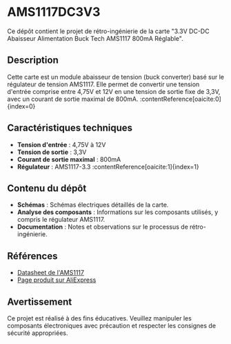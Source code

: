 # AMS1117DC3V3

Ce dépôt contient le projet de rétro-ingénierie de la carte "3.3V DC-DC Abaisseur Alimentation Buck Tech AMS1117 800mA Réglable".

## Description

Cette carte est un module abaisseur de tension (buck converter) basé sur le régulateur de tension AMS1117. Elle permet de convertir une tension d'entrée comprise entre 4,75V et 12V en une tension de sortie fixe de 3,3V, avec un courant de sortie maximal de 800mA. :contentReference[oaicite:0]{index=0}

## Caractéristiques techniques

- **Tension d'entrée** : 4,75V à 12V
- **Tension de sortie** : 3,3V
- **Courant de sortie maximal** : 800mA
- **Régulateur** : AMS1117-3.3 :contentReference[oaicite:1]{index=1}

## Contenu du dépôt

- **Schémas** : Schémas électriques détaillés de la carte.
- **Analyse des composants** : Informations sur les composants utilisés, y compris le régulateur AMS1117.
- **Documentation** : Notes et observations sur le processus de rétro-ingénierie.

## Références

- [Datasheet de l'AMS1117](https://www.advanced-monolithic.com/pdf/ds1117.pdf)
- [Page produit sur AliExpress](https://fr.aliexpress.com/item/1005006783027108.html)

## Avertissement

Ce projet est réalisé à des fins éducatives. Veuillez manipuler les composants électroniques avec précaution et respecter les consignes de sécurité appropriées.
